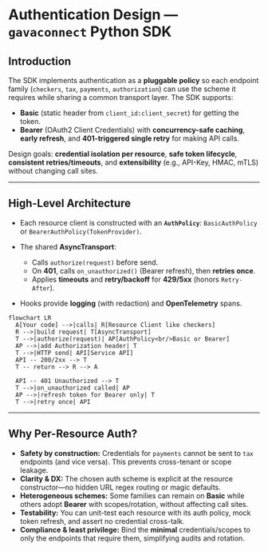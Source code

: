 # Authentication Design — `gavaconnect` Python SDK

## Introduction

The SDK implements authentication as a **pluggable policy** so each endpoint family (`checkers`, `tax`, `payments`, `authorization`) can use the scheme it requires while sharing a common transport layer. The SDK supports:

- **Basic** (static header from `client_id:client_secret`) for getting the token.
- **Bearer** (OAuth2 Client Credentials) with **concurrency-safe caching**, **early refresh**, and **401-triggered single retry** for making API calls.

Design goals: **credential isolation per resource**, **safe token lifecycle**, **consistent retries/timeouts**, and **extensibility** (e.g., API-Key, HMAC, mTLS) without changing call sites.

---

## High-Level Architecture

- Each resource client is constructed with an **`AuthPolicy`**: `BasicAuthPolicy` or `BearerAuthPolicy(TokenProvider)`.
- The shared **AsyncTransport**:

  - Calls `authorize(request)` before send.
  - On **401**, calls `on_unauthorized()` (Bearer refresh), then **retries once**.
  - Applies **timeouts** and **retry/backoff** for **429/5xx** (honors `Retry-After`).

- Hooks provide **logging** (with redaction) and **OpenTelemetry** spans.

```mermaid
flowchart LR
  A[Your code] -->|calls| R[Resource Client like checkers]
  R -->|build request| T[AsyncTransport]
  T -->|authorize(request)| AP[AuthPolicy<br/>Basic or Bearer]
  AP -->|add Authorization header| T
  T -->|HTTP send| API[Service API]
  API -- 200/2xx --> T
  T -- return --> R --> A

  API -- 401 Unauthorized --> T
  T -->|on_unauthorized called| AP
  AP -->|refresh token for Bearer only| T
  T -->|retry once| API
```

---

## Why Per-Resource Auth?

- **Safety by construction:** Credentials for `payments` cannot be sent to `tax` endpoints (and vice versa). This prevents cross-tenant or scope leakage.
- **Clarity & DX:** The chosen auth scheme is explicit at the resource constructor—no hidden URL regex routing or magic defaults.
- **Heterogeneous schemes:** Some families can remain on **Basic** while others adopt **Bearer** with scopes/rotation, without affecting call sites.
- **Testability:** You can unit-test each resource with its auth policy, mock token refresh, and assert no credential cross-talk.
- **Compliance & least privilege:** Bind the **minimal** credentials/scopes to only the endpoints that require them, simplifying audits and rotation.
